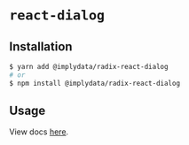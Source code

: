 # `react-dialog`

## Installation

```sh
$ yarn add @implydata/radix-react-dialog
# or
$ npm install @implydata/radix-react-dialog
```

## Usage

View docs [here](https://radix-ui.com/primitives/docs/components/dialog).
